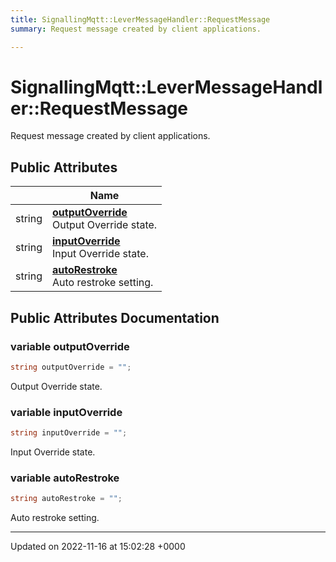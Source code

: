 ```yaml
---
title: SignallingMqtt::LeverMessageHandler::RequestMessage
summary: Request message created by client applications. 

---
```


# SignallingMqtt::LeverMessageHandler::RequestMessage



Request message created by client applications. 

## Public Attributes

|                | Name           |
| -------------- | -------------- |
| string | **[outputOverride](/SignallingSystem-doc/vb/Classes/classSignallingMqtt_1_1LeverMessageHandler_1_1RequestMessage/#variable-outputoverride)** <br>Output Override state.  |
| string | **[inputOverride](/SignallingSystem-doc/vb/Classes/classSignallingMqtt_1_1LeverMessageHandler_1_1RequestMessage/#variable-inputoverride)** <br>Input Override state.  |
| string | **[autoRestroke](/SignallingSystem-doc/vb/Classes/classSignallingMqtt_1_1LeverMessageHandler_1_1RequestMessage/#variable-autorestroke)** <br>Auto restroke setting.  |

## Public Attributes Documentation

### variable outputOverride

```csharp
string outputOverride = "";
```

Output Override state. 

### variable inputOverride

```csharp
string inputOverride = "";
```

Input Override state. 

### variable autoRestroke

```csharp
string autoRestroke = "";
```

Auto restroke setting. 

-------------------------------

Updated on 2022-11-16 at 15:02:28 +0000